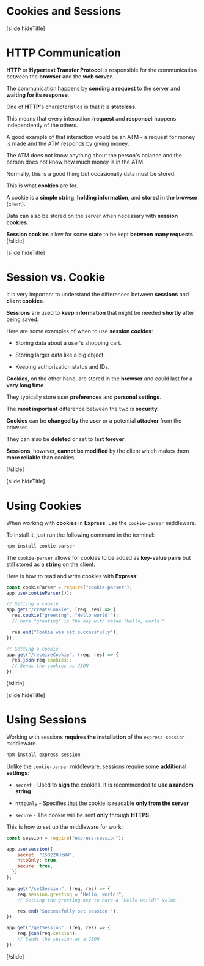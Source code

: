 # Cookies and Sessions

[slide hideTitle]

# HTTP Communication

**HTTP** or **Hypertext Transfer Protocol** is responsible for the communication between the **browser** and the **web server**.

The communication happens by **sending a request** to the server and **waiting for its response**.

One of **HTTP**'s characteristics is that it is **stateless**.

This means that every interaction (**request** and **response**) happens independently of the others.

A good example of that interaction would be an ATM - a request for money is made and the ATM responds by giving money.

The ATM does not know anything about the person's balance and the person does not know how much money is in the ATM.

Normally, this is a good thing but occasionally data must be stored.

This is what **cookies** are for.

A cookie is a **simple string**, **holding information**, and **stored in the browser** (client).

Data can also be stored on the server when necessary with **session cookies**.

**Session cookies** allow for some **state** to be kept **between many requests**.
[/slide]

[slide hideTitle]

# Session vs. Cookie

It is very important to understand the differences between **sessions** and **client cookies**.

**Sessions** are used to **keep information** that might be needed **shortly** after being saved.

Here are some examples of when to use **session cookies**:

- Storing data about a user's shopping cart.

- Storing larger data like a big object.

- Keeping authorization status and IDs.

**Cookies**, on the other hand, are stored in the **browser** and could last for a **very long time**.

They typically store user **preferences** and **personal settings**.

The **most important** difference between the two is **security**.

**Cookies** can be **changed by the user** or a potential **attacker** from the browser.

They can also be **deleted** or set to **last forever**.

**Sessions**, however, **cannot be modified** by the client which makes them **more reliable** than cookies.

[/slide]

[slide hideTitle]

# Using Cookies

When working with **cookies** in **Express**, use the `cookie-parser` middleware.

To install it, just run the following command in the terminal:

```js
npm install cookie-parser
```

The `cookie-parser` allows for cookies to be added as **key-value pairs** but still stored as a **string** on the client.

Here is how to read and write cookies with **Express**:

```js
const cookieParser = require("cookie-parser");
app.use(cookieParser());

// Setting a cookie
app.get("/createCookie", (req, res) => {
  res.cookie("greeting", "Hello world!");
  // here "greeting" is the key with value "Hello, world!"

  res.end("Cookie was set successfully");
});

// Getting a cookie
app.get("/receiveCookie", (req, res) => {
  res.json(req.cookies);
  // Sends the cookies as JSON
});
```

[/slide]

[slide hideTitle]

# Using Sessions

Working with sessions **requires the installation** of the `express-session` middleware.

```js
npm install express-session
```

Unlike the `cookie-parser` middleware, sessions require some **additional settings**:

- `secret` - Used to **sign** the cookies. It is recommended to **use a random string**

- `httpOnly` - Specifies that the cookie is readable **only from the server**

- `secure` - The cookie will be sent **only** through **HTTPS**

This is how to set up the middleware for work:

```js
const session = require("express-session");

app.use(session({
    secret: "ISO2Z0UzWW",
    httpOnly: true,
    secure: true,
  })
);

app.get("/setSession", (req, res) => {
    req.session.greeting = "Hello, world!";
    // Setting the greeting key to have a "Hello world!" value.

    res.end("Successfully set session!");
});

app.get("/getSession", (req, res) => {
    req.json(req.session);
    // Sends the session as a JSON
});
```

[/slide]
